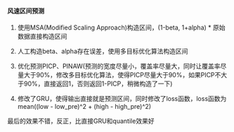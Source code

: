 #### 风速区间预测



1. 使用MSA(Modified Scaling Approach)构造区间，(1-beta, 1+alpha) * 原始数据直接构造区间

2. 人工构造beta、alpha存在误差，使用多目标优化算法构造区间

3. 优化预测PICP、PINAW(预测的宽度尽量小，覆盖率尽量大，同时让覆盖率尽量大于90%，修改多目标优化算法，使得PICP尽量大于90%，如果PICP不大于90%，直接返回1，否则返回1-PICP，稍微构造了一下)

4. 修改了GRU，使得输出直接就是预测区间，同时修改了loss函数，loss函数为mean((low - low_pre)^2 + (high - high_pre)^2)

   

最后的效果不错，反正，比直接GRU和quantile效果好

